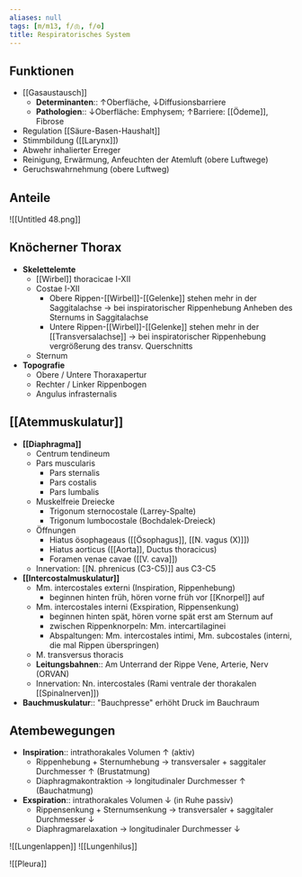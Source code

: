 ```yaml
---
aliases: null
tags: [m/m13, f/🫁, f/⚙️]
title: Respiratorisches System
---
```

## Funktionen
- [[Gasaustausch]]
	- **Determinanten**:: ↑Oberfläche, ↓Diffusionsbarriere
	- **Pathologien**:: ↓Oberfläche: Emphysem; ↑Barriere: [[Ödeme]], Fibrose
- Regulation [[Säure-Basen-Haushalt]]
- Stimmbildung ([[Larynx]])
- Abwehr inhalierter Erreger
- Reinigung, Erwärmung, Anfeuchten der Atemluft (obere Luftwege)
- Geruchswahrnehmung (obere Luftweg)
## Anteile

![[Untitled 48.png]]

## Knöcherner Thorax

- **Skelettelemte**
    - [[Wirbel]] thoracicae I-XII
    - Costae I-XII
        - Obere Rippen-[[Wirbel]]-[[Gelenke]] stehen mehr in der Saggitalachse → bei inspiratorischer Rippenhebung Anheben des Sternums in Saggitalachse
        - Untere Rippen-[[Wirbel]]-[[Gelenke]] stehen mehr in der [[Transversalachse]] → bei inspiratorischer Rippenhebung vergrößerung des transv. Querschnitts
    - Sternum
- **Topografie**
    - Obere / Untere Thoraxapertur
    - Rechter / Linker Rippenbogen
    - Angulus infrasternalis

## [[Atemmuskulatur]]

- **[[Diaphragma]]**
    - Centrum tendineum
    - Pars muscularis
        - Pars sternalis
        - Pars costalis
        - Pars lumbalis
    - Muskelfreie Dreiecke
        - Trigonum sternocostale (Larrey-Spalte)
        - Trigonum lumbocostale (Bochdalek-Dreieck)
    - Öffnungen
        - Hiatus ösophageaus ([[Ösophagus]], [[N. vagus (X)]])
        - Hiatus aorticus ([[Aorta]], Ductus thoracicus)
        - Foramen venae cavae ([[V. cava]])
    - Innervation: [[N. phrenicus (C3-C5)]] aus C3-C5
- **[[Intercostalmuskulatur]]**
    - Mm. intercostales externi (Inspiration, Rippenhebung)
        - beginnen hinten früh, hören vorne früh vor [[Knorpel]] auf
    - Mm. intercostales interni (Exspiration, Rippensenkung)
        - beginnen hinten spät, hören vorne spät erst am Sternum auf
        - zwischen Rippenknorpeln: Mm. intercartilaginei
        - Abspaltungen: Mm. intercostales intimi, Mm. subcostales (interni, die mal Rippen überspringen)
    - M. transversus thoracis
    - **Leitungsbahnen**:: Am Unterrand der Rippe Vene, Arterie, Nerv (ORVAN)
    - Innervation: Nn. intercostales (Rami ventrale der thorakalen [[Spinalnerven]])
- **Bauchmuskulatur**:: "Bauchpresse" erhöht Druck im Bauchraum

## Atembewegungen

- **Inspiration**:: intrathorakales Volumen ↑ (aktiv)
    - Rippenhebung + Sternumhebung → transversaler + saggitaler Durchmesser ↑ (Brustatmung)
    - Diaphragmakontraktion → longitudinaler Durchmesser ↑ (Bauchatmung)
- **Exspiration**:: intrathorakales Volumen ↓ (in Ruhe passiv)
    - Rippensenkung + Sternumsenkung → transversaler + saggitaler Durchmesser ↓
    - Diaphragmarelaxation → longitudinaler Durchmesser ↓

![[Lungenlappen]]
![[Lungenhilus]]

![[Pleura]]

